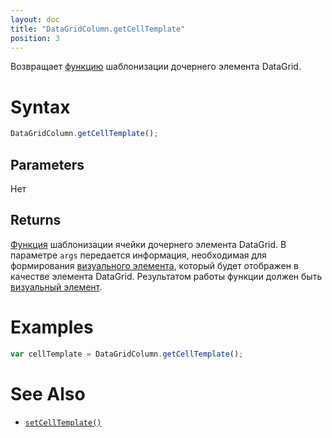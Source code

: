 ```yaml
---
layout: doc
title: "DataGridColumn.getCellTemplate"
position: 3
---
```


Возвращает [функцию](../../../Core/Script/) шаблонизации дочернего элемента DataGrid.

# Syntax

```js
DataGridColumn.getCellTemplate();
```

## Parameters

Нет

## Returns

[Функция](../../../Core/Script/) шаблонизации ячейки дочернего элемента DataGrid. В параметре `args` передается информация, необходимая для формирования [визуального элемента](../../../Core/Elements/Element/), который будет отображен в качестве элемента DataGrid. Результатом работы функции должен быть [визуальный элемент](../../../Core/Elements/Element/).

# Examples

```js
var cellTemplate = DataGridColumn.getCellTemplate();
```

# See Also

* [`setCellTemplate()`](../DataGridColumn.setCellTemplate/)

